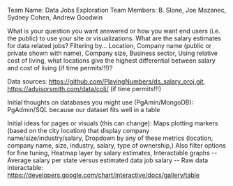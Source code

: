 Team Name: Data Jobs Exploration 
Team Members: B. Slone, Joe Mazanec, Sydney Cohen, Andrew Goodwin 

What is your question you want answered or how you want end users (i.e. the public) to use your site or visualizations. 
What are the salary estimates for data related jobs? Filtering by…
Location,
Company name (public or private shown with name),
Company size,
Business sector,
Using relative cost of living, what locations give the highest differential between salary and cost of living (if time permits!!!)?

Data sources:
https://github.com/PlayingNumbers/ds_salary_proj.git,
https://advisorsmith.com/data/coli/ (if time permits!!!)

Initial thoughts on databases you might use (PgAmin/MongoDB):
PgAdmin/SQL because our dataset fits well in a table

Initial ideas for pages or visuals (this can change):
Maps plotting markers (based on the city location) that display company name/size/industry/salary, 
Dropdown by any of these metrics (location, company name, size, industry, salary, type of ownership,) 
Also filter options for fine tuning, 
Heatmap layer by salary estimates, 
Interactable graphs
-- Average salary per state versus estimated data job salary -- 
Raw data interactable: https://developers.google.com/chart/interactive/docs/gallery/table 
